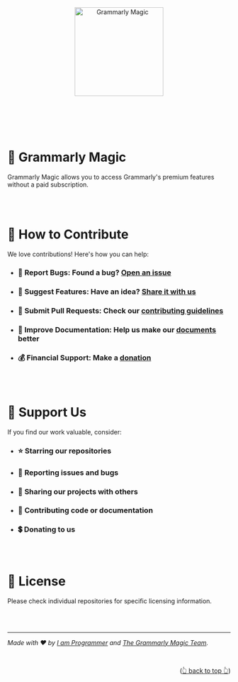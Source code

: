<a name="readme-top"></a>

<br><br><br><br>

<div align="center" style="text-align: center;">

  <a href="https://grammarlymagic.github.io">
    <img src="https://avatars.githubusercontent.com/u/238791245?s=200&v=4" alt="Grammarly Magic" width="200">
  </a>

<!-- <br><br>

  <h1>{{ORGANIZATION_TAGLINE}}</h1>

  <br>

  <h2>
    <a href="https://{{URL}}">🏠 Home</a> 
    <a href="https://{{URL}}">📚 Read the Docs</a> 
    <a href="https://{{URL}}">🫅 Be a Sponsor</a> 
    <a href="https://{{URL}}">🛟 Get Support</a> 
    <a href="https://{{URL}}">☎️ Contact Us</a> 
    <a href="https://{{URL}}">♥️ Join the Community</a> 
  </h2> -->

</div>

<br><br><br><br>

# 🚀 Grammarly Magic

Grammarly Magic allows you to access Grammarly's premium features without a paid subscription.

<!-- <br><br>

# 🌟 About Us

{{ORGANIZATION_NAME}} is {{DESCRIBE_WHAT_YOUR_ORGANIZATION_DOES}}.

- ## Our Mission:

  {{YOUR_ORGANIZATIONS_MISSION_STATEMENT}}

- ## Our Vision:

  {{YOUR_ORGANIZATIONS__VISION_STATEMENT}} -->

<!-- <br><br>

# 🛠️ What We Do

- ## 🔧 Product Development:

  {{BRIEF_DESCRIPTION_OF_YOUR_MAIN_PRODUCTS/SERVICES}}

- ## 🌍 Open Source Contributions:

  {{MENTION_YOUR_OSS_PHILOSOPHY}}

- ## 💡 Innovation:

  {{AREAS_OF_INNOVATION_OR_RESEARCH}}

- ## 🤝 Community:

  {{COMMUNITY_INITIATIVES_OR_SUPPORT}} -->

<!-- <br><br>

# 🛠️ Technology Stack

## Frontend

- ### {{SAMPLE_FRONTEND}}

## Backend

- ### {{SAMPLE_BACKEND}}

## Infrastructure

- ### {{SAMPLE_INFRASTRUCTURE}} -->

<br><br>

# 🤝 How to Contribute

We love contributions! Here's how you can help:

- ### 🐞 **Report Bugs:** Found a bug? [Open an issue][issues]

- ### 🧠 **Suggest Features:** Have an idea? [Share it with us][issues]

- ### 🧬 **Submit Pull Requests:** Check our [contributing guidelines][contributing]

- ### 📃 **Improve Documentation:** Help us make our [documents][documentation_repository] better

- ### 💰 **Financial Support:** Make a [donation][donation]

<!-- <br><br>

# 📞 Connect With Us

- ### 🌐 Website: [{{WEBSITE}}][website]

- ### 📧 Email: [{{EMAIL}}][email]

- ### 🏗️ Github: [{{USERNAME}}][github]

- ### 📚 Reddit: [{{USERNAME}}][reddit]

- ### 💼 LinkedIn: [{{USERNAME}}][linkedin]

- ### 🐦 X: [{{USERNAME}}][x]

- ### 📹 YouTube: [{{USERNAME}}][youtube] -->

<br><br>

# 🌟 Support Us

If you find our work valuable, consider:

- ### ⭐ Starring our repositories

- ### 🐛 Reporting issues and bugs

- ### 💬 Sharing our projects with others

- ### 🤝 Contributing code or documentation

- ### 💲 Donating to us

<br><br>

# 📜 License

Please check individual repositories for specific licensing information.

<br><br>

---

_Made with ❤️ by [I am Programmer][lead_maintainer] and [The Grammarly Magic Team][contributors]._

<br><p align="right">(<a href="#readme-top">👆 back to top 👆</a>)</p>

<br><br><br><br>

[website]: https://{{ORGANIZATION_WEBSITE}}
[email]: mailto:contact@{{ORGANIZATION_WEBSITE}}
[reddit]: https://reddit.com/r/{{ORGANIZATION_USERNAME}}
[github]: https://github.com/{{ORGANIZATION_USERNAME}}
[youtube]: https://youtube.com/@{{ORGANIZATION_USERNAME}}
[x]: https://x.com/{{ORGANIZATION_USERNAME}}
[linkedin]: https://linkedin.com/company/{{ORGANIZATION_USERNAME}}
[issues]: https://github.com/grammarlymagic/grammarlymagic/issues
[contributing]: https://github.com/grammarlymagic/grammarlymagic/contributing.md
[contributors]: https://github.com/grammarlymagic/grammarlymagic/graphs/contributors
[documentation_repository]: https://github.com/grammarlymagic/documentation
[donation]: https://github.com/sponsors/iamprogrammerlk
[lead_maintainer]: https://github.com/iamprogrammerlk
